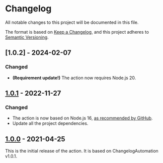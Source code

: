 Changelog
=========

All notable changes to this project will be documented in this file.

The format is based on [Keep a Changelog](https://keepachangelog.com/en/1.0.0/), and this project adheres to [Semantic Versioning](https://semver.org/spec/v2.0.0.html).

## [1.0.2] - 2024-02-07
### Changed
- **(Requirement update!)** The action now requires Node.js 20.

## [1.0.1] - 2022-11-27
### Changed
- The action is now based on Node.js 16, [as recommended by GitHub](https://github.blog/changelog/2022-09-22-github-actions-all-actions-will-begin-running-on-node16-instead-of-node12/).
- Update all the project dependencies.

## [1.0.0] - 2021-04-25
This is the initial release of the action. It is based on ChangelogAutomation v1.0.1.

[1.0.0]: https://github.com/ForNeVeR/ChangelogAutomation.action/releases/tag/v1.0.0
[1.0.1]: https://github.com/ForNeVeR/ChangelogAutomation.action/compare/v1.0.0...v1.0.1
[Unreleased]: https://github.com/ForNeVeR/ChangelogAutomation.action/compare/v1.0.1...HEAD
